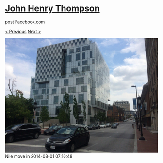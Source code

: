 # [John Henry Thompson](../README.md)
post Facebook.com

[< Previous](2014-08-01-3.md) [Next >](2014-08-01-5.md)

[![](../media/2014-08-01/Nile-move-in-3.jpg)](../README.md)
Nile move in
2014-08-01 07:16:48